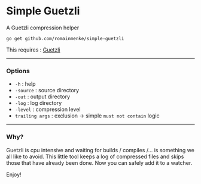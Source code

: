 # Simple Guetzli

A Guetzli compression helper

`go get github.com/romainmenke/simple-guetzli`

This requires : [Guetzli](https://github.com/google/guetzli)

---

### Options

- `-h`            : help
- `-source`       : source directory
- `-out`          : output directory
- `-log`          : log directory
- `-level`        : compression level
- `trailing args` : exclusion -> simple `must not contain` logic

---

### Why?

Guetzli is cpu intensive and waiting for builds / compiles /... is something we all like to avoid.
This little tool keeps a log of compressed files and skips those that have already been done. Now you can safely add it to a watcher.

Enjoy!

